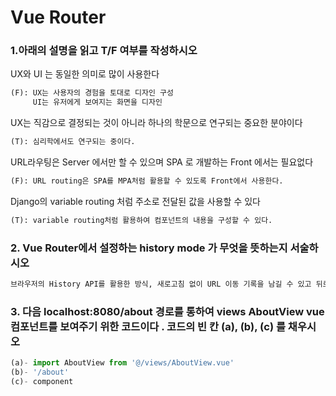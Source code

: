 # Vue Router

### 1.아래의 설명을 읽고 T/F 여부를 작성하시오
UX와 UI 는 동일한 의미로 많이 사용한다

```python
(F): UX는 사용자의 경험을 토대로 디자인 구성
	 UI는 유저에게 보여지는 화면을 디자인
```

UX는 직감으로 결정되는 것이 아니라 하나의 학문으로 연구되는 중요한 분야이다

```python
(T): 심리학에서도 연구되는 중이다.
```

URL라우팅은 Server 에서만 할 수 있으며 SPA 로 개발하는 Front 에서는 필요없다

```python
(F): URL routing은 SPA를 MPA처럼 활용할 수 있도록 Front에서 사용한다.
```

Django의 variable routing 처럼 주소로 전달된 값을 사용할 수 있다

```python
(T): variable routing처럼 활용하여 컴포넌트의 내용을 구성할 수 있다.
```



### 2. Vue Router에서 설정하는 history mode 가 무엇을 뜻하는지 서술하시오

```python
브라우저의 History API를 활용한 방식, 새로고침 없이 URL 이동 기록을 남길 수 있고 뒤로가기 기능을 가능하게 해준다.
```



### 3. 다음 localhost:8080/about 경로를 통하여 views AboutView vue 컴포넌트를 보여주기 위한 코드이다 . 코드의 빈 칸 (a), (b), (c) 를 채우시오
```python
(a)- import AboutView from '@/views/AboutView.vue'
(b)- '/about'
(c)- component
```

